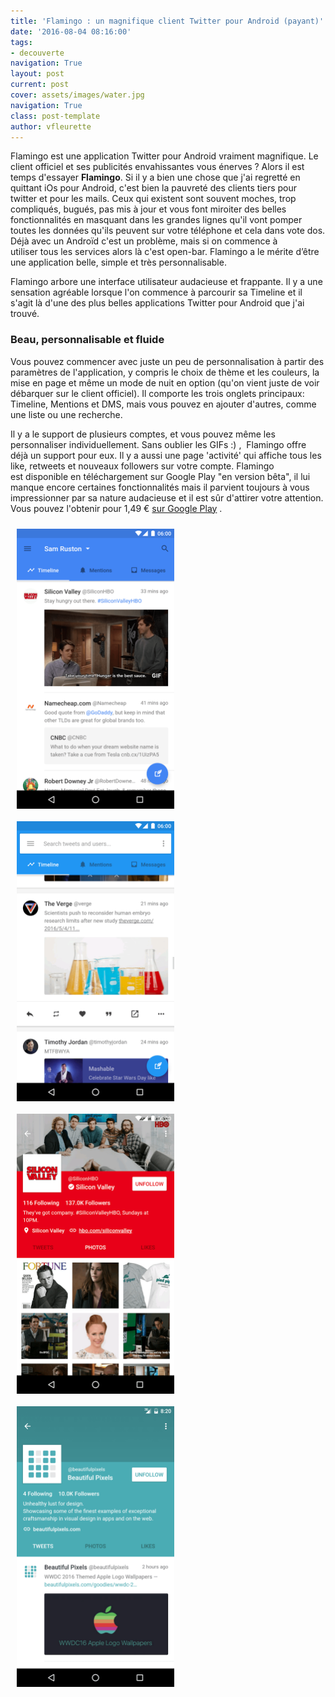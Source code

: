 ```yaml
---
title: 'Flamingo : un magnifique client Twitter pour Android (payant)'
date: '2016-08-04 08:16:00'
tags:
- decouverte
navigation: True
layout: post
current: post
cover: assets/images/water.jpg
navigation: True
class: post-template
author: vfleurette
---
```


Flamingo est une application Twitter pour Android vraiment magnifique. Le client officiel et ses publicités envahissantes vous énerves ? 
Alors il est temps d'essayer **Flamingo**. Si il y a bien une chose que j'ai regretté en quittant iOs pour Android, c'est bien la pauvreté des clients tiers pour twitter et pour les mails. Ceux qui existent sont souvent moches, trop compliqués, bugués, pas mis à jour et vous font miroiter des belles fonctionnalités en masquant dans les grandes lignes qu'il vont pomper toutes les données qu'ils peuvent sur votre téléphone et cela dans vote dos. Déjà avec un Androïd c'est un problème, mais si on commence à utiliser tous les services alors là c'est open-bar. Flamingo a le mérite d’être une application belle, simple et très personnalisable.

Flamingo arbore une interface utilisateur audacieuse et frappante. Il y a une sensation agréable lorsque l'on commence à parcourir sa Timeline et il s'agit là d'une des plus belles applications Twitter pour Android que j'ai trouvé.

### Beau, personnalisable et fluide

Vous pouvez commencer avec juste un peu de personnalisation à partir des paramètres de l'application, y compris le choix de thème et les couleurs, la mise en page et même un mode de nuit en option (qu'on vient juste de voir débarquer sur le client officiel). Il comporte les trois onglets principaux:  Timeline, Mentions et DMS, mais vous pouvez en ajouter d'autres, comme une liste ou une recherche.

Il y a le support de plusieurs comptes, et vous pouvez même les personnaliser individuellement. Sans oublier les GIFs :) ,  Flamingo offre déjà un support pour eux. Il y a aussi une page 'activité' qui affiche tous les like, retweets et nouveaux followers sur votre compte. Flamingo est disponible en téléchargement sur Google Play "en version bêta", il lui manque encore certaines fonctionnalités mais il parvient toujours à vous impressionner par sa nature audacieuse et il est sûr d'attirer votre attention. Vous pouvez l'obtenir pour 1,49 € [sur Google Play](https://play.google.com/store/apps/details?id=com.samruston.twitter) .

<div style="width:100%;">
<img src="/assets/images/2018/02/flamingo_screen_0.png" style="width:50%;float:left;padding:10px;" />
<img src="/assets/images/2018/02/flamingo_screen_1.png" style="width:50%;float:left;padding:10px;" />
<img src="/assets/images/2018/02/flamingo_screen_2.png" style="width:50%;float:left;padding:10px;" />
<img src="/assets/images/2018/02/flamingo_screen_3.png" style="width:50%;float:left;padding:10px;" />
</div>   
<div style="clear:both;"></div>

